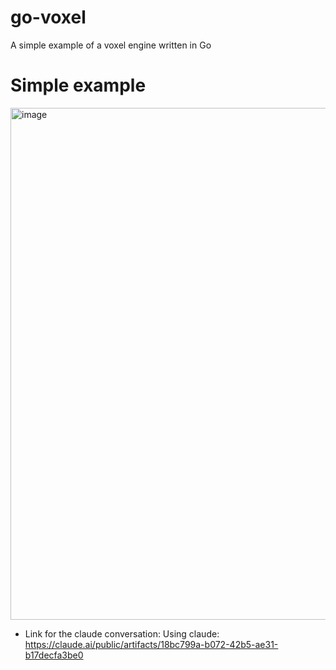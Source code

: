 # go-voxel
A simple example of a voxel engine written in Go

# Simple example  
<img width="1039" height="819" alt="image" src="https://github.com/user-attachments/assets/c52c49ad-69cc-48df-ab79-89c8e0c39064" />

* Link for the claude conversation: 
Using claude: https://claude.ai/public/artifacts/18bc799a-b072-42b5-ae31-b17decfa3be0
